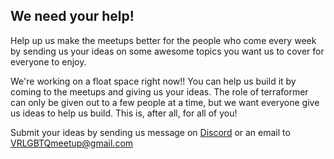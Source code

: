 <h2 id='help_us'>We need your help!</h2>
<p>Help up us make the meetups better for the people who come every week by sending us your ideas on some awesome topics you want us to cover for everyone to enjoy.</p>
<p>We're working on a float space right now!! You can help us build it by coming to the meetups and giving us your ideas. The role of terraformer can only be given out to a few people at a time, but we want everyone give us ideas to help us build. This is, after all, for all of you!</p>
<p>Submit your ideas by sending us message on <a href="https://discord.me/vrlgbtq" target="_blank">Discord</a> or an email to <a href="mailto:VRLGBTQmeetup@gmail.com" target="_top">VRLGBTQmeetup@gmail.com</a></p>